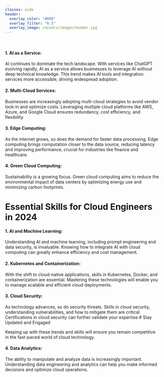 ```yaml
---
classes: wide
header:
  overlay_color: "#000"
  overlay_filter: "0.5"
  overlay_image: /assets/images/header.jpg
---
```


<br />

#### 1. AI as a Service:

AI continues to dominate the tech landscape. With services like ChatGPT evolving rapidly, AI as a service allows businesses to leverage AI without deep technical knowledge. This trend makes AI tools and integration services more accessible, driving widespread adoption.

#### 2. Multi-Cloud Services:

Businesses are increasingly adopting multi-cloud strategies to avoid vendor lock-in and optimize costs. Leveraging multiple cloud platforms like AWS, Azure, and Google Cloud ensures redundancy, cost efficiency, and flexibility.

#### 3. Edge Computing:

As the internet grows, so does the demand for faster data processing. Edge computing brings computation closer to the data source, reducing latency and improving performance, crucial for industries like finance and healthcare.

#### 4. Green Cloud Computing:

Sustainability is a growing focus. Green cloud computing aims to reduce the environmental impact of data centers by optimizing energy use and minimizing carbon footprints.

# Essential Skills for Cloud Engineers in 2024

#### 1. AI and Machine Learning:

Understanding AI and machine learning, including prompt engineering and data security, is invaluable. Knowing how to integrate AI with cloud computing can greatly enhance efficiency and cost management.

#### 2. Kubernetes and Containerization:

With the shift to cloud-native applications, skills in Kubernetes, Docker, and containerization are essential. Mastering these technologies will enable you to manage scalable and efficient cloud deployments.

#### 3. Cloud Security:

As technology advances, so do security threats. Skills in cloud security, understanding vulnerabilities, and how to mitigate them are critical. Certifications in cloud security can further validate your expertise.# Stay Updated and Engaged

Keeping up with these trends and skills will ensure you remain competitive in the fast-paced world of cloud technology.


#### 4. Data Analytics:

The ability to manipulate and analyze data is increasingly important. Understanding data engineering and analytics can help you make informed decisions and optimize cloud operations.